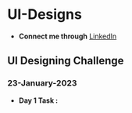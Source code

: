 # UI-Designs
- **Connect me through** [LinkedIn](https://www.linkedin.com/in/arjun-a-acharry-044a36252/)
## UI Designing Challenge
### 23-January-2023
- **Day 1 Task :**
